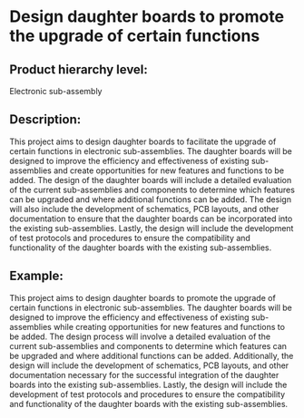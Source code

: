 # Design daughter boards to promote the upgrade of certain functions

## Product hierarchy level:
Electronic sub-assembly

## Description:
This project aims to design daughter boards to facilitate the upgrade of certain functions in electronic sub-assemblies. The daughter boards will be designed to improve the efficiency and effectiveness of existing sub-assemblies and create opportunities for new features and functions to be added. The design of the daughter boards will include a detailed evaluation of the current sub-assemblies and components to determine which features can be upgraded and where additional functions can be added. The design will also include the development of schematics, PCB layouts, and other documentation to ensure that the daughter boards can be incorporated into the existing sub-assemblies. Lastly, the design will include the development of test protocols and procedures to ensure the compatibility and functionality of the daughter boards with the existing sub-assemblies.

## Example:
This project aims to design daughter boards to promote the upgrade of certain functions in electronic sub-assemblies. The daughter boards will be designed to improve the efficiency and effectiveness of existing sub-assemblies while creating opportunities for new features and functions to be added. The design process will involve a detailed evaluation of the current sub-assemblies and components to determine which features can be upgraded and where additional functions can be added. Additionally, the design will include the development of schematics, PCB layouts, and other documentation necessary for the successful integration of the daughter boards into the existing sub-assemblies. Lastly, the design will include the development of test protocols and procedures to ensure the compatibility and functionality of the daughter boards with the existing sub-assemblies.
